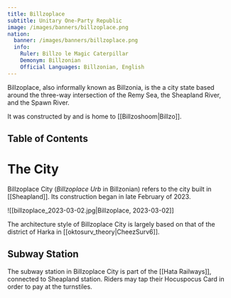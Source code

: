 ```yaml
---
title: Billzoplace
subtitle: Unitary One-Party Republic
image: /images/banners/billzoplace.png
nation:
  banner: /images/banners/billzoplace.png
  info:
    Ruler: Billzo le Magic Caterpillar
    Demonym: Billzonian
    Official Languages: Billzonian, English
---
```


Billzoplace, also informally known as Billzonia, is the a city state based around the three-way intersection of the Remy Sea, the Sheapland River, and the Spawn River.

It was constructed by and is home to [[Billzoshoom|Billzo]].

## Table of Contents

# The City
Billzoplace City (*Billzoplace Urb* in Billzonian) refers to the city built in [[Sheapland]]. Its construction began in late February of 2023.

![[billzoplace_2023-03-02.jpg|Billzoplace, 2023-03-02]]

The architecture style of Billzoplace City is largely based on that of the district of Harka in [[oktosurv_theory|CheezSurv6]].

## Subway Station
The subway station in Billzoplace City is part of the [[Hata Railways]], connected to Sheapland station. Riders may tap their Hocuspocus Card in order to pay at the turnstiles.